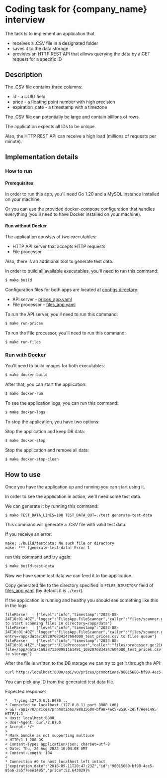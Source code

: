 # Coding task for {company_name} interview

The task is to implement an application that
- receives a .CSV file in a designated folder
- saves it to the data storage
- provides an HTTP REST API that allows querying the data by a GET request for a specific ID

## Description

The .CSV file contains three columns:
- id - a UUID field
- price - a floating point number with high precision
- expiration_date - a timestamp with a timezone

The .CSV file can potentially be large and contain billions of rows.

The application expects all IDs to be unique.

Also, the HTTP REST API can receive a high load (millions of requests per minute).


## Implementation details

### How to run

#### Prerequisites

In order to run this app, you'll need Go 1.20 and a MySQL instance installed on your machine.

Or you can use the provided docker-compose configuration that handles everything (you'll need to have Docker installed on your machine).

#### Run without Docker

The application consists of two executables:
- HTTP API server that accepts HTTP requests
- File processor

Also, there is an additional tool to generate test data.

In order to build all available executables, you'll need to run this command:
```bash
$ make build
```

Configuration files for both apps are located at [configs directory](./configs):
- API server - [prices_app.yaml](./configs/prices_app.yaml)
- File processor - [files_app.yaml](./configs/files_app.yaml)

To run the API server, you'll need to run this command:
```bash
$ make run-prices
```

To run the File processor, you'll need to run this command:
```bash
$ make run-files
```

### Run with Docker

You'll need to build images for both executables:
```bash
$ make docker-build
```

After that, you can start the application:
```bash
$ make docker-run
```

To see the application logs, you can run this command:
```bash
$ make docker-logs
```

To stop the application, you have two options:

Stop the application and keep DB data:
```bash
$ make docker-stop
```

Stop the application and remove all data:
```bash
$ make docker-stop-clean
```

## How to use

Once you have the application up and running you can start using it.

In order to see the application in action, we'll need some test data.

We can generate it by running this command:
```bash
$ make TEST_DATA_LINES=100 TEST_DATA_OUT=./test generate-test-data
```

This command will generate a .CSV file with valid test data.

If you receive an error:
```
make: ./build/testdata: No such file or directory
make: *** [generate-test-data] Error 1
```

run this command and try again:
```bash
$ make build-test-data
```

Now we have some test data we can feed it to the application.

Copy generated file to the directory specified in `FILES_DIRECTORY` field of [files_app.yaml](./configs/files_app.yaml) (by default it is `./test`).

If the application is running and healthy you should see something like this in the logs:
```
fileParser  | {"level":"info","timestamp":"2023-08-24T10:01:40Z","logger":"FilesApp.FileScanner","caller":"files/scanner.go:49","msg":"try to start scanning files in directory=/app/data"}
fileParser  | {"level":"info","timestamp":"2023-08-24T10:01:40Z","logger":"FilesApp.FileScanner","caller":"files/scanner.go:104","msg":"add entry=/app/data/1692870834247604000_test_prices.csv to files queue"}
fileParser  | {"level":"info","timestamp":"2023-08-24T10:01:41Z","logger":"FileProcessor","caller":"files/processor.go:216","msg":"save file=/app/data/1692871300991161491_1692870834247604000_test_prices.csv to storage"}
```

After the file is written to the DB storage we can try to get it through the API:
```bash
curl http://localhost:8080/api/v0/prices/promotions/98015680-bf98-4ec5-85a6-2e5f7eee1495 -v
```

You can pick any ID from the generated test data file.

Expected response:
```
*   Trying 127.0.0.1:8080...
* Connected to localhost (127.0.0.1) port 8080 (#0)
> GET /api/v0/prices/promotions/98015680-bf98-4ec5-85a6-2e5f7eee1495 HTTP/1.1
> Host: localhost:8080
> User-Agent: curl/7.87.0
> Accept: */*
> 
* Mark bundle as not supporting multiuse
< HTTP/1.1 200 OK
< Content-Type: application/json; charset=utf-8
< Date: Thu, 24 Aug 2023 10:04:08 GMT
< Content-Length: 104
< 
* Connection #0 to host localhost left intact
{"expiration_date":"2018-09-11T20:47:23Z","id":"98015680-bf98-4ec5-85a6-2e5f7eee1495","price":52.643929}%   
```
